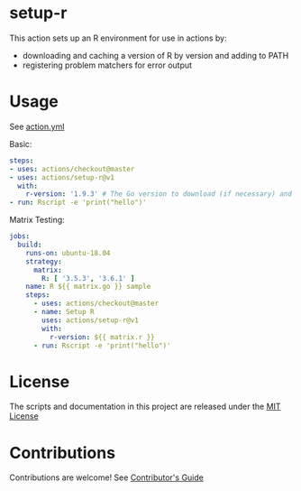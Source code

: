 # setup-r

This action sets up an R environment for use in actions by:

- downloading and caching a version of R by version and adding to PATH
- registering problem matchers for error output

# Usage

See [action.yml](action.yml)

Basic:
```yaml
steps:
- uses: actions/checkout@master
- uses: actions/setup-r@v1
  with:
    r-version: '1.9.3' # The Go version to download (if necessary) and use.
- run: Rscript -e 'print("hello")'
```

Matrix Testing:
```yaml
jobs:
  build:
    runs-on: ubuntu-18.04
    strategy:
      matrix:
        R: [ '3.5.3', '3.6.1' ]
    name: R ${{ matrix.go }} sample
    steps:
      - uses: actions/checkout@master
      - name: Setup R
        uses: actions/setup-r@v1
        with:
          r-version: ${{ matrix.r }}
      - run: Rscript -e 'print("hello")'
```

# License

The scripts and documentation in this project are released under the [MIT License](LICENSE)

# Contributions

Contributions are welcome!  See [Contributor's Guide](docs/contributors.md)
